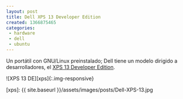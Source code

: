 ```yaml
---
layout: post
title: Dell XPS 13 Developer Edition
created: 1366875465
categories:
 - hardware
 - dell
 - ubuntu
---
```


Un portátil con GNU/Linux preinstalado; Dell tiene un modelo dirigido a desarrolladores, el [XPS 13 Developer Edition][dell].

![XPS 13 DE][xps]{:.img-responsive}

[dell]: http://www.dell.com/es/empresas/p/xps-13-linux/pd

[xps]: {{ site.baseurl }}/assets/images/posts/Dell-XPS-13.jpg
